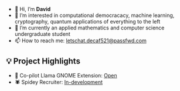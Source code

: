 - 👋 Hi, I’m **David**
- 👀 I’m interested in computational democracacy, machine learning, cryptography, quantum applications of everything to the left
- 🌱 I’m currently an applied mathematics and computer science undergraduate student
- 📫 How to reach me: letschat.decaf521@passfwd.com


**💡 Project Highlights**
- 
- 🦙 Co-pilot Llama GNOME Extension: [Open](https://gitlab.com/coffeecionado/llama-copilot)
- 🕷️ Spidey Recruiter: [In-development]()